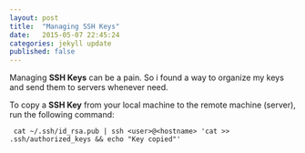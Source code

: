 ```yaml
---
layout: post
title:  "Managing SSH Keys"
date:   2015-05-07 22:45:24
categories: jekyll update
published: false
---
```


Managing **SSH Keys** can be a pain. So i found a way to organize my keys and send them to servers whenever need.

To copy a **SSH Key** from your local machine to the remote machine (server), run the following command:

	 cat ~/.ssh/id_rsa.pub | ssh <user>@<hostname> 'cat >> .ssh/authorized_keys && echo "Key copied"'
